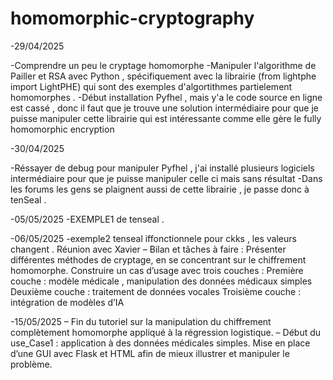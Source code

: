 # homomorphic-cryptography


-29/04/2025

-Comprendre un peu  le cryptage homomorphe
-Manipuler l'algorithme de Pailler et RSA avec Python , spécifiquement avec la librairie (from lightphe  import LightPHE) qui sont des exemples d'algortithmes partielement homomorphes .
-Début installation Pyfhel , mais y'a le code source en ligne est cassé , donc il faut que je trouve une solution intermédiaire pour que je puisse manipuler cette librairie qui est intéressante comme elle gère le fully homomorphic encryption


-30/04/2025

-Réssayer de debug pour manipuler Pyfhel , j'ai installé plusieurs logiciels intermédiaire pour que je puisse manipuler celle ci mais sans résultat
-Dans les forums les gens se plaignent aussi de cette librairie , je passe donc à tenSeal .


-05/05/2025
-EXEMPLE1 de tenseal .

-06/05/2025
-exemple2 tenseal iffonctionnele pour ckks , les valeurs changent .
Réunion avec Xavier – Bilan et tâches à faire :
Présenter différentes méthodes de cryptage, en se concentrant sur le chiffrement homomorphe.
Construire un cas d’usage avec trois couches :
Première couche : modèle médicale , manipulation des données médicaux simples
Deuxième couche : traitement de données vocales
Troisième couche : intégration de modèles d’IA

-15/05/2025
– Fin du tutoriel sur la manipulation du chiffrement complètement homomorphe appliqué à la régression logistique.
– Début du use_Case1 : application à des données médicales simples.
Mise en place d’une GUI avec Flask et HTML afin de mieux illustrer et manipuler le problème.
